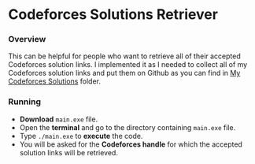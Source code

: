 # Codeforces Solutions Retriever

### Overview
This can be helpful for people who want to retrieve all of their accepted Codeforces solution links.
I implemented it as I needed to collect all of my Codeforces solution links and put them on Github as you can find in [My Codeforces Solutions](https://github.com/omaryasser/Competitive-Programming/tree/master/Solutions/Codeforces%20Solutions) folder.

### Running
* **Download** ```main.exe``` file.
* Open the **terminal** and go to the directory containing ```main.exe``` file.
* Type ```./main.exe``` to **execute** the code.
* You will be asked for the **Codeforces handle** for which the accepted solution links will be retrieved.


